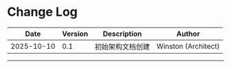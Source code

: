 # Change Log

| Date | Version | Description | Author |
|------|---------|-------------|--------|
| 2025-10-10 | 0.1 | 初始架构文档创建 | Winston (Architect) |

---

